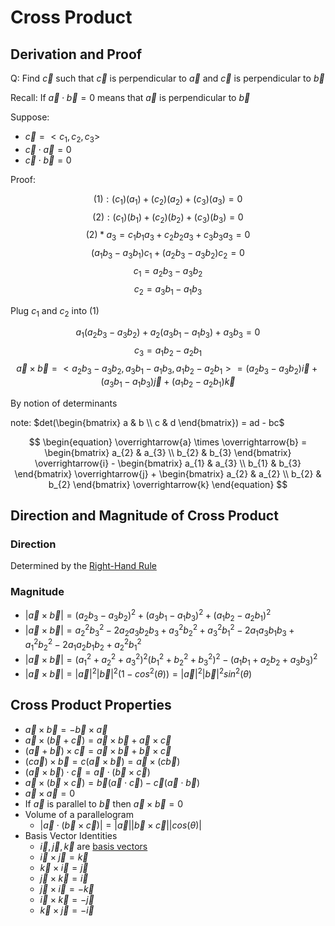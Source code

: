 # Cross Product

## Derivation and Proof

Q: Find $\overrightarrow{c}$ such that $\overrightarrow{c}$ is perpendicular to $\overrightarrow{a}$ and $\overrightarrow{c}$ is perpendicular to $\overrightarrow{b}$

Recall: If $\overrightarrow{a} \cdot \overrightarrow{b} = 0$ means that $\overrightarrow{a}$ is perpendicular to $\overrightarrow{b}$

Suppose:

- $\overrightarrow{c} = <c_{1}, c_{2}, c_{3}>$
- $\overrightarrow{c} \cdot \overrightarrow{a} = 0$
- $\overrightarrow{c} \cdot \overrightarrow{b} = 0$

Proof:

$$
	\begin{equation}
		(1): (c_{1})(a_{1}) + (c_{2})(a_{2}) + (c_{3})(a_{3}) = 0 
	\end{equation}
$$
$$
	\begin{equation}
		(2): (c_{1})(b_{1}) + (c_{2})(b_{2}) + (c_{3})(b_{3}) = 0 
	\end{equation}
$$
$$
	\begin{equation}
		(2) * a_{3} = c_{1}b_{1}a_{3} + c_{2}b_{2}a_{3} + c_{3}b_{3}a_{3} = 0
	\end{equation}
$$
$$
	\begin{equation}
		(a_{1}b_{3} - a_{3}b_{1})c_{1} + (a_{2}b_{3} - a_{3}b_{2})c_{2} = 0
	\end{equation}
$$
$$
	\begin{equation}
		c_{1} = a_{2}b_{3} - a_{3}b_{2}
	\end{equation}
$$
$$
	\begin{equation}
		c_{2} = a_{3}b_{1} - a_{1}b_{3}
	\end{equation}
$$

Plug $c_{1}$ and $c_{2}$ into $(1)$

$$
	\begin{equation}
		a_{1}(a_{2}b_{3} - a_{3}b_{2}) + a_{2}(a_{3}b_{1} - a_{1}b_{3}) + a_{3}b_{3} = 0
	\end{equation}
$$
$$
	\begin{equation}
		c_{3} = a_{1}b_{2} - a_{2}b_{1}
	\end{equation}
$$
$$
	\begin{equation}
		\overrightarrow{a} \times \overrightarrow{b} = <a_{2}b_{3} - a_{3}b_{2}, a_{3}b_{1} - a_{1}b_{3}, a_{1}b_{2} - a_{2}b_{1}> = (a_{2}b_{3} - a_{3}b_{2})\overrightarrow{i} + (a_{3}b_{1} - a_{1}b_{3})\overrightarrow{j} + (a_{1}b_{2} - a_{2}b_{1})\overrightarrow{k}
	\end{equation}
$$

By notion of determinants

note: $det(\begin{bmatrix} a & b \\ c & d \end{bmatrix}) = ad - bc$

$$
	\begin{equation}
		\overrightarrow{a} \times \overrightarrow{b} =
			\begin{bmatrix}
				a_{2} & a_{3} \\
				b_{2} & b_{3}
			\end{bmatrix} \overrightarrow{i}
			-
			\begin{bmatrix}
				a_{1} & a_{3} \\
				b_{1} & b_{3}
			\end{bmatrix} \overrightarrow{j}
			+
			\begin{bmatrix}
				a_{2} & a_{2} \\
				b_{2} & b_{2}
			\end{bmatrix} \overrightarrow{k}
	\end{equation}
$$

## Direction and Magnitude of Cross Product

### Direction

Determined by the [Right-Hand Rule](../week2/3d-coordinates.md###3D-Space)

### Magnitude

- $\vert \overrightarrow{a} \times \overrightarrow{b} \vert = (a_{2}b_{3} - a_{3}b_{2})^{2} + (a_{3}b_{1} - a_{1}b_{3})^{2} + (a_{1}b_{2} - a_{2}b_{1})^{2}$
- $\vert \overrightarrow{a} \times \overrightarrow{b} \vert = a_{2}^{2}b_{3}^{2} - 2a_{2}a_{3}b_{2}b_{3} + a_{3}^{2}b_{2}^{2} + a_{3}^{2}b_{1}^{2} - 2a_{1}a_{3}b_{1}b_{3} +a_{1}^{2}b_{2}^{2} - 2a_{1}a_{2}b_{1}b_{2} + a_{2}^{2}b_{1}^{2}$
- $\vert \overrightarrow{a} \times \overrightarrow{b} \vert = (a_{1}^{2} + a_{2}^{2} + a_{3}^{2})^{2}(b_{1}^{2} + b_{2}^{2} + b_{3}^{2})^{2} - (a_{1}b_{1} + a_{2}b_{2} + a_{3}b_{3})^{2}$
- $\vert \overrightarrow{a} \times \overrightarrow{b} \vert = \vert \overrightarrow{a} \vert^{2} \vert \overrightarrow{b} \vert^{2}(1 - cos^{2}(\theta)) = \vert \overrightarrow{a} \vert^{2} \vert \overrightarrow{b} \vert^{2} sin^{2}(\theta)$

## Cross Product Properties

- $\overrightarrow{a} \times \overrightarrow{b} = -\overrightarrow{b} \times \overrightarrow{a}$
- $\overrightarrow{a} \times (\overrightarrow{b} + \overrightarrow{c}) = \overrightarrow{a} \times \overrightarrow{b} + \overrightarrow{a} \times \overrightarrow{c}$
- $(\overrightarrow{a} + \overrightarrow{b}) \times \overrightarrow{c} = \overrightarrow{a} \times \overrightarrow{b} + \overrightarrow{b} \times \overrightarrow{c}$
- $(c\overrightarrow{a}) \times \overrightarrow{b} = c(\overrightarrow{a} \times \overrightarrow{b}) = \overrightarrow{a} \times (c\overrightarrow{b})$
- $(\overrightarrow{a} \times \overrightarrow{b}) \cdot \overrightarrow{c} = \overrightarrow{a} \cdot (\overrightarrow{b} \times \overrightarrow{c})$
- $\overrightarrow{a} \times (\overrightarrow{b} \times \overrightarrow{c}) = \overrightarrow{b}(\overrightarrow{a} \cdot \overrightarrow{c}) - \overrightarrow{c}(\overrightarrow{a} \cdot \overrightarrow{b})$
- $\overrightarrow{a} \times \overrightarrow{a} = 0$
- If $\overrightarrow{a}$ is parallel to $\overrightarrow{b}$ then $\overrightarrow{a} \times \overrightarrow{b} = 0$
- Volume of a parallelogram
	- $\vert \overrightarrow{a} \cdot (\overrightarrow{b} \times \overrightarrow{c}) \vert = \vert \overrightarrow{a} \vert \vert \overrightarrow{b} \times \overrightarrow{c} \vert \vert cos(\theta) \vert$
- Basis Vector Identities
	- $\overrightarrow{i}, \, \overrightarrow{j}, \, \overrightarrow{k}$ are [basis vectors](../week2/vectors.md#Arithmetic)
	- $\overrightarrow{i} \times \overrightarrow{j} = \overrightarrow{k}$
	- $\overrightarrow{k} \times \overrightarrow{i} = \overrightarrow{j}$
	- $\overrightarrow{j} \times \overrightarrow{k} = \overrightarrow{i}$
	- $\overrightarrow{j} \times \overrightarrow{i} = -\overrightarrow{k}$
	- $\overrightarrow{i} \times \overrightarrow{k} = -\overrightarrow{j}$
	- $\overrightarrow{k} \times \overrightarrow{j} = -\overrightarrow{i}$